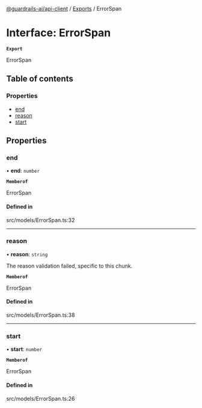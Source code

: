 [@guardrails-ai/api-client](../README.md) / [Exports](../modules.md) / ErrorSpan

# Interface: ErrorSpan

**`Export`**

ErrorSpan

## Table of contents

### Properties

- [end](ErrorSpan.md#end)
- [reason](ErrorSpan.md#reason)
- [start](ErrorSpan.md#start)

## Properties

### end

• **end**: `number`

**`Memberof`**

ErrorSpan

#### Defined in

src/models/ErrorSpan.ts:32

___

### reason

• **reason**: `string`

The reason validation failed, specific to this chunk.

**`Memberof`**

ErrorSpan

#### Defined in

src/models/ErrorSpan.ts:38

___

### start

• **start**: `number`

**`Memberof`**

ErrorSpan

#### Defined in

src/models/ErrorSpan.ts:26
